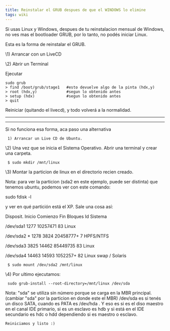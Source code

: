 ```yaml
---
title: Reinstalar el GRUB despues de que el WINDOWS lo elimine
tags: wiki
---
```


Si usas Linux y Windows, despues de tu reinstalacion mensual de Windows,
no ves mas el bootloader GRUB, por lo tanto, no podés iniciar Linux.

Esta es la forma de reinstalar el GRUB.

\1) Arrancar con un LiveCD

\2) Abrir un Terminal

Ejecutar

    sudo grub
    > find /boot/grub/stage1   #esto devuelve algo de la pinta (hdx,y)
    > root (hdx,y)             #segun lo obtenido antes 
    > setup (hdx)              #segun lo obtenido antes   
    > quit

Reiniciar (quitando el livecd), y todo volverá a la normalidad.

* * * * *

* * * * *

Si no funciona esa forma, aca paso una alternativa

     1) Arrancar un Live CD de Ubuntu.

\2) Una vez que se inicia el Sistema Operativo. Abrir una terminal y
crear una carpeta.

     $ sudo mkdir /mnt/linux

\3) Montar la particion de linux en el directorio recien creado.

Nota: para ver la particion (sda2 en este ejemplo, puede ser distinta)
que tenemos ubuntu, podemos ver con este comando:

sudo fdisk -l

y ver en qué partición está el XP. Sale una cosa así:

Disposit. Inicio Comienzo Fin Bloques Id Sistema

/dev/sda1 1277 10257471 83 Linux

/dev/sda2 \* 1278 3824 20458777+ 7 HPFS/NTFS

/dev/sda3 3825 14462 85449735 83 Linux

/dev/sda4 14463 14593 1052257+ 82 Linux swap / Solaris

     $ sudo mount /dev/sda2 /mnt/linux

\4) Por ultimo ejecutamos:

     sudo grub-install --root-directory=/mnt/linux /dev/sda

Nota: "sda" se utiliza sin número porque se carga en la MBR principal.
(cambiar "sda" por la particion en donde este el MBR) /dev/sda es si
tenés un disco SATA, cuando es PATA es /dev/hda . Y eso es si es el diso
maestro en el canal IDE primario, si es un esclavo es hdb y si está en
el IDE secundario es hdc o hdd dependiendo si es maestro o esclavo.

    Reiniciamos y listo :)
